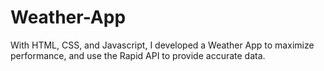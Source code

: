 # Weather-App
With HTML, CSS, and Javascript, I developed a Weather App to maximize performance, and use the Rapid API to provide accurate data.

